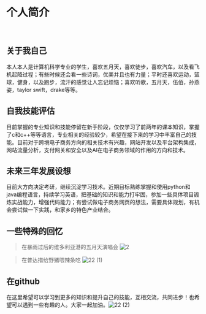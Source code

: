 # 个人简介
​
## 关于我自己
本人本人是计算机科学专业的学生，喜欢五月天，喜欢徒步，喜欢汽车，以及看飞机起降过程；有些时候还会看一些诗词，优美并且也有力量；平时还喜欢运动，篮球，健身，以及跑步，流汗的感觉让人忘记烦恼；喜欢听歌，五月天，伍佰，孙燕姿，taylor swift，drake等等。
​
## 自我技能评估 
目前掌握的专业知识和技能停留在新手阶段，仅仅学习了前两年的课本知识，掌握了c和c++等等语言，专业相关的经验较少，希望在接下来的学习中丰富自己的技能。
​
目前对于跨境电子商务方向的相关技术有兴趣，网站开发以及平台架构集成，网站流量分析，支付网关和安全以及AI在电子商务领域的作用的方向和技术。
## 未来三年发展设想
​
目前大方向决定考研，继续沉淀学习技术。近期目标熟练掌握和使用python和java编程语言，持续学习英语，把基础的知识和能力打牢固，参加一些具体项目锻炼实战能力，增强代码能力；有尝试做电子商务网页的想法，需要具体规划，有机会尝试做一下实践，和家乡的特色产业结合。
​
## 一些特殊的回忆
>在暴雨过后的维多利亚港的五月天演唱会
​![2](https://github.com/user-attachments/assets/84d62c64-ed1d-41ef-9067-cced08fa456d)

>在普达措给野猪喂辣条吃
​![22 (1)](https://github.com/user-attachments/assets/fdcf5ebd-205e-48ff-b68d-480fdec295b9)

## 在github
在这里希望可以学习到更多的知识和提升自己的技能，互相交流，共同进步！也希望可以遇到一些有趣的人。大家一起加油。
​![22 (2)](https://github.com/user-attachments/assets/3fbc54e7-d221-4618-a763-de0990e10936)
